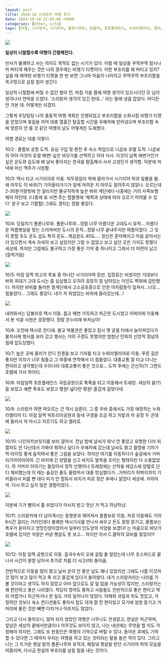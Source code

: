 ```yaml
---
layout: post
title: 2024-10 스리랑카 여행 후기
date: 2024-10-14 21:03:00 +0900
categories: [Other, Life]
tags: [여행, 스리랑카, 시기리야, 폴론나루와, 담불라, 호튼플레인스, 누와라엘리야, 엘라, 콜롬보, Clarke]
---
```


[![](https://cojette.wordpress.com/wp-content/uploads/2024/10/image.png?w=1024)](https://cojette.wordpress.com/wp-content/uploads/2024/10/image.png)

__일상이 너절할수록 여행이 간절해진다.__

만사가 불쾌하고 사는 의미도 목적도 없는 시기가 있다. 이럴 때 일상을 꾸역꾸역 잠시나마 버티게 해주는 것은 나의 경우에는 비행기 티켓이다. 이런 부조리를 왜 버티고 있지? 싶을 때 예약된 비행기 티켓을 한 번 보면 그나마 마음이 나아지고 꾸역꾸역 부조리함을 목구멍으로 삼킬 힘이 생긴다.

일상의 너절함에 버틸 수 없던 얼마 전, 마침 가을 쯤에 여행 생각이 있으시다던 모 님이 생각나서 연락을 드렸다. '스리랑카 생각이 있긴 한데...' 라는 말에 냉큼 잡았다. 어디든 안 가본 데. 어떻게든 되겠지.

그렇게 우당탕탕 나의 충동적 여행 계획은 진행되었고 부조리함을 소화시킬 비행기 티켓을 얻었으며 휴일을 끼어 대충 열흘간 탈출할 시간을 우예저예 얻어냈으며 부조리함 속에 영원히 안 올 것 같던 여행의 날도 어떻게든 도래했다.

여행 경로는 대충 이렇다.


10/2 : 콜롬보 공항 도착. 유심 구입 및 환전 후 숙소 픽업으로 니곰보 호텔 도착. 니곰보의 아아 이것이 로컬 해변! 싶은 바닷가를 산책하고 저녁 식사. 이것이 남쪽 해변가인가 싶은 온도와 습도에 왜 날씨 좋아지는 한국을 탈출해서 사서 고생인가 생각함. 덕분에 저녁에 마신 맥주가 시원함.

10/3: 택시 타고 시기리야로 이동. 피두랑갈라 락에 올라가서 시기리야 락과 일몰을 봄. 왜 아무도 이 바위(?) 기어올라가기가 일케 어려운 지 아무도 알려주지 않았나. 오르는데 2-30분가량밖에 안 걸리지만 불규칙하게 높은 바위 계단에다 나중에는 거의 사족보행해야 하던데. (나중에 표 사면 주는 팜플렛에 '체력과 상태에 따라 오르기 어려울 수 있다' 문구 보고 기함함) 그래도 경치는 정말 좋았다.

![](https://cojette.wordpress.com/wp-content/uploads/2024/10/ad4099c4-f5ac-4897-83f0-efb4bcbba15f-1.jpg?w=1024)

10/4: 당일치기 폴론나루와. 폴론나루와...정말 너무 아름다운 고대도시 유적... 아름다운 여름햇살을 맞는 스러져버린 도시의 흔적...정말 너무 끝내주지만 여름이었다. 그 잊지 못할 조도 온도 습도 특히 온도...체감온도 40도.... 정신은 혼미해지고 마음 같아서는 더 있으면서 계속 자세히 보고 싶었지만 그럴 수 없었고 보고 싶던 곳은 가지도 못했다 세상에. 하지만 그럼에도 불구하고 가장 좋은 기억 중 하나이고 그래서 더 미련이 남고(질척거림)

![](https://cojette.wordpress.com/wp-content/uploads/2024/10/img_2795.jpg?w=768)

10/5: 아침 일찍 최고의 목표 중 하나던 시기리야락 등반. 입장료는 비쌌지만 기대보다 바위 꼭대기 고대 도시는 좀 심심했고 오히려 굉장히 잘 남아있는 미인도 벽화에 감탄했다. 하지만 바위를 둘러싼 철계단에서 고소공포증으로 인한 어지럼증이 덮쳐서...너모...힘들었다... 그래도 좋았다. 내가 저 위엄있는 바위에 올라갔는데...!

![](https://cojette.wordpress.com/wp-content/uploads/2024/10/img_2858.jpg?w=768)

내려와서는 담불라로 택시 이동. 좁고 매연 가득하고 피곤한 도시였고 어찌어찌 이동해서 본 석굴 사원은 굉장했다. 정말 온누리에 부처님이!

10/6: 오전에 택시로 칸디에. 불교 박물관은 좋았고 잠시 옛 궁궐 터에서 늘어져있다가 불치사에 행사를 보러 갔고 행사는 거의 구경도 못했지만 엄청난 인파의 신앙적 정념의 힘에 압도당했다.

10/7: 높은 곳에 올라가 칸디 전경을 보고 기차를 타고 누와라엘리야로 이동. 푸른 길은 좋지만 의자가 너무 힘들고 그 와중에 연착해서 더 힘들었다. 대중교통 잘 타고 다니는 편이라고 생각했는데 우리나라 대중교통이 좋은 것으로... 도착 후에는 간신히(?) 그랜드호텔에 가서 하이티.

10/8: 아침일찍 호튼플레인스 국립공원으로 툭툭을 타고 이동해서 트래킹. 세상의 끝(?)을 보았고 예쁜 폭포도 보았고 평원! 넓다란 평원! 즐겁게 걸었다네.

![](https://cojette.wordpress.com/wp-content/uploads/2024/10/927623b9-3860-4a94-a750-621485add156-1.jpg?w=1024)

10/9: 스리랑카 하면 떠오르는 건 역시 실론티. 그 중 우바 중에서도 가장 애정하는 누와라엘리야 티. 아침 일찍 빅토리아공원과 동네 구경을 조금 하고 차밭과 차 공장 두 군데에 들러서 차 마시고 지르기도 하고 엘라로.

![](https://cojette.wordpress.com/wp-content/uploads/2024/10/img_3347.jpg?w=768)

10/10: 나인아치브릿지를 보러 걸어서. 전날 밤에 날씨가 워낙 안 좋았고 유명한 다리 위 열차도 안 다닌데서 가봐야 뭐하나 싶다가 우예저예 갔는데 날씨도 맑고 촬영용 기차가 딱 타이밍 좋게 움직여서 좋은 그림을 보았다. 하지만 여기를 이동하다가 숲길에서 거머리가아아아아아. 긴 바지에 긴 양말을 신고 바지도 발목을 조이는 형태지만 다 소용없었다. 하 거머리 이야기는 들었어서 정작 산행이나 트래킹에는 산악용 레깅스에 양말로 단디 채비했는데 이 때는 숲길인 줄도 몰랐어서 대충 방심했다가...거머리가 허벅지까지 기어올라서 피를 빤 데다 피가 안 멈춰서 바지가 피로 젖은 후에나 알았다 세상에. 캬아아악. 다시 하고 싶지 않은 경험이었다...

![](https://cojette.wordpress.com/wp-content/uploads/2024/10/86516b9e-8a65-42ec-8201-e0073fcaddff-1.jpg?w=1024)

덕분에 기가 빨려서 좀 쉬었다가 마사지 받고 맛난 거 먹고 하냥하냥.

10/11: 스리랑카에 더 남아계시는 동행분과 헤어져서 콜롬보로 이동. 차로 이동해도 거의 6시간 걸리는 거리인데다 불쾌한 택시기사를 만나서 싸우고 돈도 왕창 뜯기고, 콜롬보는 폭우가 쏟아지고 엉망진창이었어서 일부러 인도양의 석양을 보겠다! 는 마음으로 바닷가 호텔에 갔지만 석양은 커녕 햇살도 못 보고... 하지만 아서 C.클락의 묘비를 찾았지!!!

![](https://cojette.wordpress.com/wp-content/uploads/2024/10/img_3509.jpg?w=768)

10/12: 아침 일찍 공항으로 이동. 출국수속이 오래 걸릴 줄 알았는데 너무 초스피드로 끝나서 시간이 왕창 남아서 추가로 차를 더 사고(야) 돌아옴.

전반적으로 이동을 많이 했고 날씨 운이 안 좋은 날도 꽤나 있었지만 그래도 나름 이것저것 많이 보고 많이 먹고 푹 쉬고 즐겁게 있다가 돌아왔다. 내가 스리랑카라는 나라를 가 볼 것이라고 생각도 하지 않았고 아마 앞으로도 갈 일 없을 가능성이 많지만, 스리랑카는 꽤 편안하고 좋은 나라였다. 적당히 영어도 통하고 사람들도 전반적으로 좋은 편이고 딱히 어렵거나 피곤하거나 한 일도 거의 일어나지 않았다. 야채와 과일과 차도 맛있고, 걱정하던 것보다 숙소 컨디션들도 좋아서 잠도 대개 잘 잔 편이었고 모기에 엄청 뜯기고 거머리에 물린 것만 빼면 다치거나 아프지도 않았다.

그리고 다시 돌아오니, 얼마 되지 않았던 여행은 너무나도 전생같고, 현실은 피곤하며, 앞날은 세상의 끝에서만큼이나 아무것도 보이지 않고, 나는 내년에는 무엇을 할 지도 걱정해야 하지만, 그래도 또 한동안은 여행의 기억으로 버틸 수 있다. 돌아온 후에도 기억할 수 있다면 그 때까지 우리는 여행을 하고 있는 것이라는 말을 들은 적이 있다. 그리고 나는 그 뜨거운 햇살 밑의 폴론나루와 유적과, 해질녘 햇살을 받던 시기리야 락의 모습을 떠올리며, 다시금 현실의 부조리를 삼킬 힘을 내는 것이다.

